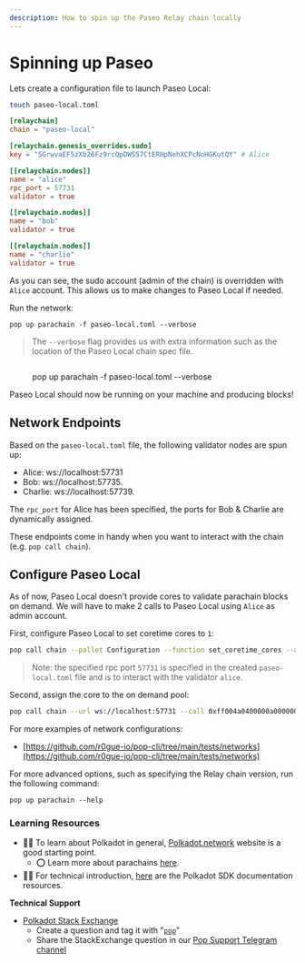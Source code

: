 ```yaml
---
description: How to spin up the Paseo Relay chain locally
---
```


# Spinning up Paseo

Lets create a configuration file to launch Paseo Local:

```bash
touch paseo-local.toml
```
```toml
[relaychain]
chain = "paseo-local"

[relaychain.genesis_overrides.sudo]
key = "5GrwvaEF5zXb26Fz9rcQpDWS57CtERHpNehXCPcNoHGKutQY" # Alice

[[relaychain.nodes]]
name = "alice"
rpc_port = 57731
validator = true

[[relaychain.nodes]]
name = "bob"
validator = true

[[relaychain.nodes]]
name = "charlie"
validator = true
```

As you can see, the sudo account (admin of the chain) is overridden with `Alice` account. This allows us to make changes
to Paseo Local if needed.

Run the network:
```
pop up parachain -f paseo-local.toml --verbose
```

> The `--verbose` flag provides us with extra information such as the location of the Paseo Local chain spec file.

<figure><img src="../../.gitbook/assets/Screenshot 2024-09-24 at 12.20.38 PM.png" alt=""><figcaption><p>pop up parachain -f paseo-local.toml --verbose</p></figcaption></figure>

Paseo Local should now be running on your machine and producing blocks!

## Network Endpoints

Based on the `paseo-local.toml` file, the following validator nodes are spun up:
- Alice: ws://localhost:57731
- Bob: ws://localhost:57735.
- Charlie: ws://localhost:57739.

The `rpc_port` for Alice has been specified, the ports for Bob & Charlie are dynamically assigned.

These endpoints come in handy when you want to interact with the chain (e.g. `pop call chain`).

## Configure Paseo Local

As of now, Paseo Local doesn't provide cores to validate parachain blocks on demand. We will have to make 2 calls to Paseo Local
using `Alice` as admin account.

First, configure Paseo Local to set coretime cores to `1`:
```bash
pop call chain --pallet Configuration --function set_coretime_cores --args "1" --url ws://localhost:57731/ --suri //Alice --sudo --skip-confirm
```

> Note: the specified rpc port `57731` is specified in the created `paseo-local.toml` file and is to interact with the validator `alice`.

Second, assign the core to the on demand pool:
```bash
pop call chain --url ws://localhost:57731 --call 0xff004a0400000a000000040100e100 --suri //Alice --skip-confirm
```

For more examples of network configurations:

* [https://github.com/r0gue-io/pop-cli/tree/main/tests/networks](https://github.com/r0gue-io/pop-cli/tree/main/tests/networks)

For more advanced options, such as specifying the Relay chain version, run the following command:

```
pop up parachain --help
```

### Learning Resources

* 🧑‍🏫 To learn about Polkadot in general, [Polkadot.network](https://polkadot.network/) website is a good starting point.
  * ⭕ Learn more about parachains [here](https://wiki.polkadot.network/docs/learn-parachains).
* 🧑‍🔧 For technical introduction, [here](https://github.com/paritytech/polkadot-sdk#-documentation) are the Polkadot SDK documentation resources.

**Technical Support**

* [Polkadot Stack Exchange](https://polkadot.stackexchange.com/)
  * Create a question and tag it with "[`pop`](https://substrate.stackexchange.com/tags/pop/info)"
  * Share the StackExchange question in our [Pop Support Telegram channel](https://t.me/pop\_support)
